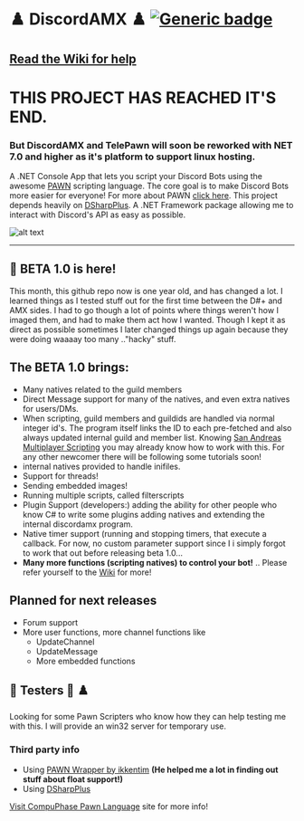 # ♟️ DiscordAMX ♟️ [![Generic badge](https://img.shields.io/github/v/release/michael-fa/DiscordAMX?include_prereleases)](https://github.com/michael-fa/DiscordAMX/releases)

## [Read the Wiki for help](https://github.com/michael-fa/DiscordAMX/wiki)

# THIS PROJECT HAS REACHED IT'S END. 
### But DiscordAMX and TelePawn will soon be reworked with NET 7.0 and higher as it's platform to support linux hosting.



A .NET Console App that lets you script your Discord Bots using the awesome [PAWN](https://github.com/pawn-lang) scripting language.
The core goal is to make Discord Bots more easier for everyone!
For more about PAWN [click here](https://www.compuphase.com/pawn/pawn.htm).
This project depends heavily on [DSharpPlus](https://dsharpplus.github.io). A .NET Framework package allowing me to interact with Discord's API as easy as possible.

![alt text](https://i.imgur.com/LuMFx5K.png)

---

## :construction: BETA 1.0 is here!

This month, this github repo now is one year old, and has changed a lot. I learned things as I tested stuff out for the first time between the D#+ and AMX sides. I had to go though a lot of points where things weren't how I imaged them, and had to make them act how I wanted. Though I kept it as direct as possible sometimes I later changed things up again because they were doing waaaay too many .."hacky" stuff.

## The BETA 1.0 brings:
 - Many natives related to the guild members
 - Direct Message support for many of the natives, and even extra natives for users/DMs.
 - When scripting, guild members and guildids are handled via normal integer id's. The program itself links the ID to each pre-fetched and also always updated internal guild and member list. Knowing [San Andreas Multiplayer Scripting](https://www.sa-mp.com/) you may already know how to work with this. For any other newcomer there will be following some tutorials soon!
 - internal natives provided to handle inifiles.
 - Support for threads!
 - Sending embedded images!
 - Running multiple scripts, called filterscripts
 - Plugin Support (developers:) adding the ability for other people who know C# to write some plugins adding natives and extending the internal discordamx program.
 - Native timer support (running and stopping timers, that execute a callback. For now, no custom parameter support since I i simply forgot to work that out before releasing beta 1.0...
 - **Many more functions (scripting natives) to control your bot!**
 .. Please refer yourself to the [Wiki](https://github.com/michael-fa/DiscordAMX/wiki) for more!
 
 ## Planned for next releases
  - Forum support
  - More user functions, more channel functions like
    - UpdateChannel
    - UpdateMessage
    - More embedded functions
    
 
 ##  📢  Testers 👋 ♟️
 Looking for some Pawn Scripters who know how they can help testing me with this. I will provide an win32 server for temporary use.
 

### Third party info
* Using [PAWN Wrapper by ikkentim](https://github.com/ikkentim/AMXWrapper) **(He helped me a lot in finding out stuff about float support!)**
* Using [DSharpPlus](https://github.com/DSharpPlus/DSharpPlus)

[Visit CompuPhase Pawn Language](https://www.compuphase.com/pawn/pawn.htm) site for more info!

